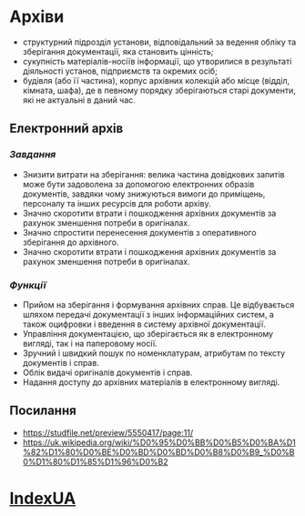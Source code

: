# Архіви
*	структурний підрозділ установи, відповідальний за ведення обліку та зберігання документації, яка становить цінність;
*	сукупність матеріалів-носіїв інформації, що утворилися в результаті діяльності установ, підприємств та окремих осіб;
*	будівля (або її частина), корпус архівних колекцій або місце (відділ, кімната, шафа), де в певному порядку зберігаються старі документи, які не актуальні в даний час.


## Електронний архів
### *Завдання*
*	Знизити витрати на зберігання: велика частина довідкових запитів може бути задоволена за допомогою електронних образів документів, завдяки чому знижуються вимоги до приміщень, персоналу та інших ресурсів для роботи архіву.
*	Значно скоротити втрати і пошкодження архівних документів за рахунок зменшення потреби в оригіналах.
*	Значно спростити перенесення документів з оперативного зберігання до архівного.
*	Значно скоротити втрати і пошкодження архівних документів за рахунок зменшення потреби в оригіналах.
### *Функції*
*	Прийом на зберігання і формування архівних справ. Це відбувається шляхом передачі документації з інших інформаційних систем, а також оцифровки і введення в систему архівної документації.
*	Управління документацією, що зберігається як в електронному вигляді, так і на паперовому носії.
*	Зручний і швидкий пошук по номенклатурам, атрибутам по тексту документів і справ.
*	Облік видачі оригіналів документів і справ.
*	Надання доступу до архівних матеріалів в електронному вигляді.

## Посилання
 + https://studfile.net/preview/5550417/page:11/
 + https://uk.wikipedia.org/wiki/%D0%95%D0%BB%D0%B5%D0%BA%D1%82%D1%80%D0%BE%D0%BD%D0%BD%D0%B8%D0%B9_%D0%B0%D1%80%D1%85%D1%96%D0%B2

# [IndexUA](https://github.com/ip-85/doc-archive/blob/master/Theory/Index.md)
